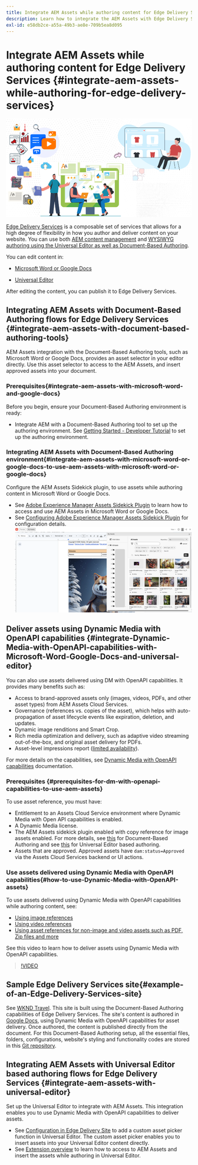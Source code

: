 ```yaml
---
title: Integrate AEM Assets while authoring content for Edge Delivery Services
description: Learn how to integrate the AEM Assets with Edge Delivery Services. This integration enables you to integrate AEM Assets with Microsoft Word and Google Docs, integrate AEM Assets with Universal Editor, integrate Dynamic Media with OpenAPI capabilities with Universal Editor and integrate Dynamic Media with OpenAPI capabilities with Microsoft Word and Google Docs.
exl-id: e58db2ce-a55a-49b3-ae8e-709b5ea8d095
---
```

# Integrate AEM Assets while authoring content for Edge Delivery Services {#integrate-aem-assets-while-authoring-for-edge-delivery-services}

![EDS2](/help/assets/assets/EDS2.png)

[Edge Delivery Services](https://experienceleague.adobe.com/en/docs/experience-manager-cloud-service/content/edge-delivery/overview) is a composable set of services that allows for a high degree of flexibility in how you author and deliver content on your website. You can use both [AEM content management](/help/sites-cloud/authoring/author-publish.md) and [WYSIWYG authoring using the Universal Editor as well as Document-Based Authoring](https://experienceleague.adobe.com/en/docs/experience-manager-cloud-service/content/edge-delivery/wysiwyg-authoring/authoring).

You can edit content in:

* [Microsoft Word or Google Docs](#integrate-aem-assets-with-document-based-authoring-tools)

* [Universal Editor](#integrate-aem-assets-with-universal-editor)

After editing the content, you can publish it to Edge Delivery Services.

## Integrating AEM Assets with Document-Based Authoring flows for Edge Delivery Services {#integrate-aem-assets-with-document-based-authoring-tools}

AEM Assets integration with the Document-Based Authoring tools, such as Microsoft Word or Google Docs, provides an asset selector in your editor directly. Use this asset selector to access to the AEM Assets, and insert approved assets into your document.

### Prerequisites{#integrate-aem-assets-with-microsoft-word-and-google-docs}

Before you begin, ensure your Document-Based Authoring environment is ready:

* Integrate AEM with a Document-Based Authoring tool to set up the authoring environment. See [Getting Started - Developer Tutorial](https://www.aem.live/developer/tutorial) to set up the authoring environment.

### Integrating AEM Assets with Document-Based Authoring environment{#integrate-aem-assets-with-microsoft-word-or-google-docs-to-use-aem-assets-with-microsoft-word-or-google-docs}

Configure the AEM Assets Sidekick plugin, to use assets while authoring content in Microsoft Word or Google Docs.

* See [Adobe Experience Manager Assets Sidekick Plugin](https://www.aem.live/docs/aem-assets-sidekick-plugin#using-experience-manager-assets-for-website-authors) to learn how to access and use AEM Assets in Microsoft Word or Google Docs.
* See [Configuring Adobe Experience Manager Assets Sidekick Plugin](https://www.aem.live/developer/configuring-aem-assets-sidekick-plugin) for configuration details.
![my-assets-sidebar](/help/assets/assets/my-assets-sidebar.png)

## Deliver assets using Dynamic Media with OpenAPI capabilities {#integrate-Dynamic-Media-with-OpenAPI-capabilities-with-Microsoft-Word-Google-Docs-and-universal-editor}

You can also use assets delivered using DM with OpenAPI capabilities. It provides many benefits such as:

* Access to brand-approved assets only (images, videos, PDFs, and other asset types) from AEM Assets Cloud Services.
* Governance (references vs. copies of the asset), which helps with auto-propagation of asset lifecycle events like expiration, deletion, and updates.
* Dynamic image renditions and Smart Crop.
* Rich media optimization and delivery, such as adaptive video streaming out-of-the-box, and original asset delivery for PDFs.
* Asset-level impressions report ([limited availability](/help/assets/manage-reports-assets-view.md#dynamic-media-delivery-reports)).

For more details on the capabilities, see [Dynamic Media with OpenAPI capabilities](https://experienceleague.adobe.com/en/docs/experience-manager-cloud-service/content/assets/dynamicmedia/dynamic-media-open-apis/dynamic-media-open-apis-overview) documentation.

### Prerequisites {#prerequisites-for-dm-with-openapi-capabilities-to-use-aem-assets}  

To use asset reference, you must have:

* Entitlement to an Assets Cloud Service environment where Dynamic Media with Open API capabilities is enabled.
* A Dynamic Media license.
* The AEM Assets sidekick plugin enabled with copy reference for image assets enabled. For more details, see [this](https://www.aem.live/developer/configuring-aem-assets-sidekick-plugin#copymode) for Document-Based Authoring and see [this](https://developer.adobe.com/uix/docs/extension-manager/extension-developed-by-adobe/configurable-asset-picker/#extension-overview) for Universal Editor based authoring.
* Assets that are approved. Approved assets have `dam:status=Approved` via the Assets Cloud Services backend or UI actions.

### Use assets delivered using Dynamic Media with OpenAPI capabilities{#how-to-use-Dynamic-Media-with-OpenAPI-assets}

To use assets delivered using Dynamic Media with OpenAPI capabilities while authoring content, see:

* [Using image references](https://www.aem.live/docs/aem-assets-sidekick-plugin#using-image-references-when-authoring-content)
* [Using video references](https://www.aem.live/docs/aem-assets-sidekick-plugin#using-video-references-when-authoring-content)
* [Using asset references for non-image and video assets such as PDF, Zip files and more](https://www.aem.live/docs/aem-assets-sidekick-plugin#using-asset-references-for-pdf-zip-etc-when-authoring-content)

See this video to learn how to deliver assets using Dynamic Media with OpenAPI capabilities.

>[!VIDEO](https://video.tv.adobe.com/v/3441155)

## Sample Edge Delivery Services site{#example-of-an-Edge-Delivery-Services-site} 

See [WKND Travel](https://aem-dynamicmedia-demo--dm--hlxsites.aem.live/travel-hospitality/wknd-trvl-home). This site is built using the Document-Based Authoring capabilities of Edge Delivery Services. The site's content is authored in [Google Docs](https://drive.google.com/drive/folders/1HCCHRWp4HJIXW_cUv5cRDQ5DzzqiZsXT), using Dynamic Media with OpenAPI capabilities for asset delivery. Once authored, the content is published directly from the document. For this Document-Based Authoring setup, all the essential files, folders, configurations, website's styling and functionality codes are stored in this [Git repository](https://github.com/hlxsites/franklin-assets-selector/tree/aem-dynamicmedia-demo/blocks).

## Integrating AEM Assets with Universal Editor based authoring flows for Edge Delivery Services {#integrate-aem-assets-with-universal-editor}

Set up the Universal Editor to integrate with AEM Assets. This integration enables you to use Dynamic Media with OpenAPI capabilities to deliver assets.

* See [Configuration in Edge Delivery Site](https://developer.adobe.com/uix/docs/extension-manager/extension-developed-by-adobe/configurable-asset-picker/#configuration-in-edge-delivery-site) to add a custom asset picker function in Universal Editor. The custom asset picker enables you to insert assets into your Universal Editor content directly.
* See [Extension overview](https://developer.adobe.com/uix/docs/extension-manager/extension-developed-by-adobe/configurable-asset-picker/#extension-overview) to learn how to access to AEM Assets and insert the assets while authoring in Universal Editor.
